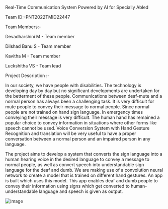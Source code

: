 Real-Time Communication System Powered by AI for Specially Abled

Team ID:-PNT2022TMID22447

Team Members:-

   Devadharshini M - Team member

   Dilshad Banu S - Team member

   Kavitha M - Team member

   Luckshitha VS - Team lead

Project Description :-
   
In our society, we have people with disabilities. The technology is developing day by day but no significant developments are undertaken for the betterment of these people. Communications between deaf-mute and a normal person has always been a challenging task. It is very difficult for mute people to convey their message to normal people. Since normal people are not trained on hand sign language. In emergency times conveying their message is very difficult. The human hand has remained a popular choice to convey information in situations where other forms like speech cannot be used. Voice Conversion System with Hand Gesture Recognition and translation will be very useful to have a proper conversation between a normal person and an impaired person in any language.

The project aims to develop a system that converts the sign language into a human hearing voice in the desired language to convey a message to normal people, as well as convert speech into understandable sign language for the deaf and dumb. We are making use of a convolution neural network to create a model that is trained on different hand gestures. An app is built which uses this model. This app enables deaf and dumb people to convey their information using signs which get converted to human-understandable language and speech is given as output.
 


![image](https://user-images.githubusercontent.com/86822428/201477050-0c49162f-a1de-494f-b2d7-431f7cfb7152.png)

